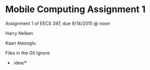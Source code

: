 # Mobile Computing Assignment 1
Assignment 1 of EECS 397, due 9/14/2015 @ noon

Harry Nelken

Kaan Atesoglu

Files in the Git Ignore

- .idea/*

